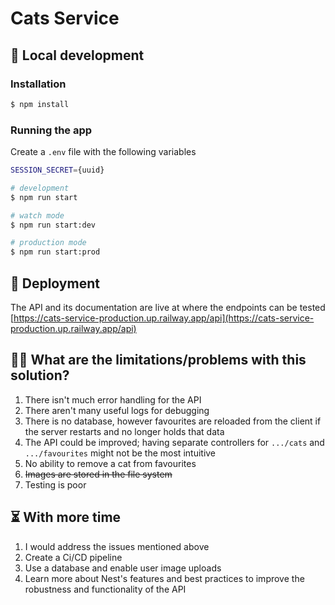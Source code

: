 # Cats Service

## 🧱 Local development
### Installation

```bash
$ npm install
```

### Running the app

Create a `.env` file with the following variables
```bash
SESSION_SECRET={uuid}
```

```bash
# development
$ npm run start

# watch mode
$ npm run start:dev

# production mode
$ npm run start:prod
```

## 🚀 Deployment

The API and its documentation are live at where the endpoints can be tested [https://cats-service-production.up.railway.app/api](https://cats-service-production.up.railway.app/api)

## 👎🏾 What are the limitations/problems with this solution?

1. There isn't much error handling for the API
2. There aren't many useful logs for debugging
3. There is no database, however favourites are reloaded from the client if the server restarts and no longer holds that data
4. The API could be improved; having separate controllers for `.../cats` and `.../favourites` might not be the most intuitive
5. No ability to remove a cat from favourites
6. ~~Images are stored in the file system~~
7. Testing is poor

## ⏳ With more time

1. I would address the issues mentioned above
2. Create a Ci/CD pipeline
3. Use a database and enable user image uploads
4. Learn more about Nest's features and best practices to improve the robustness and functionality of the API
